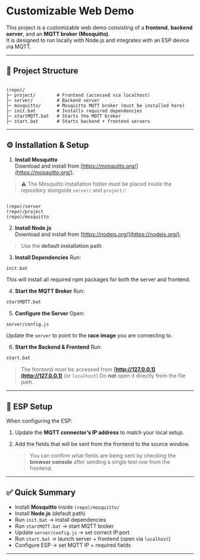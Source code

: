 # Customizable Web Demo

This project is a customizable web demo consisting of a **frontend**, **backend server**, and an **MQTT broker (Mosquitto)**.  
It is designed to run locally with Node.js and integrates with an ESP device via MQTT.

---

## 📂 Project Structure

```

(repo)/
├─ project/        # Frontend (accessed via localhost)
├─ server/         # Backend server
├─ mosquitto/      # Mosquitto MQTT broker (must be installed here)
├─ init.bat        # Installs required dependencies
├─ startMQTT.bat   # Starts the MQTT broker
├─ start.bat       # Starts backend + frontend servers

```

---

## ⚙️ Installation & Setup

1. **Install Mosquitto**  
Download and install from [https://mosquitto.org/](https://mosquitto.org/).  
> ⚠️ The Mosquitto installation folder must be placed inside the repository alongside `server/` and `project/`:  
```

(repo)/server
(repo)/project
(repo)/mosquitto

````

2. **Install Node.js**  
Download and install from [https://nodejs.org/](https://nodejs.org/).  
> Use the **default installation path**.

3. **Install Dependencies** Run:
```bash
init.bat
````

This will install all required npm packages for both the server and frontend.

4. **Start the MQTT Broker** Run:

```bash
startMQTT.bat
```

5. **Configure the Server** Open:

```
server/config.js
```

Update the `server` to point to the **race image** you are connecting to.

6. **Start the Backend & Frontend**
Run:

```bash
start.bat
```

   > The frontend must be accessed from **[http://127.0.0.1](http://127.0.0.1)** (or `localhost`)
   > Do **not** open it directly from the file path.

---

## 🔌 ESP Setup

When configuring the ESP:

1. Update the **MQTT connector’s IP address** to match your local setup.
2. Add the fields that will be sent from the frontend to the source window.

   > You can confirm what fields are being sent by checking the **browser console** after sending a single test row from the frontend.

---

## ✅ Quick Summary

* Install **Mosquitto** inside `(repo)/mosquitto/`
* Install **Node.js** (default path)
* Run `init.bat` → install dependencies
* Run `startMQTT.bat` → start MQTT broker
* Update `server/config.js` → set correct IP\:port
* Run `start.bat` → launch server + frontend (open via `localhost`)
* Configure ESP → set MQTT IP + required fields

---